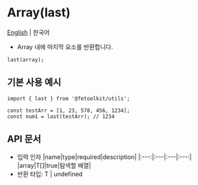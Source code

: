 # Array(last)

[English](./last.md) | 한국어

- Array 내에 마지막 요소를 반환합니다.

```tsx
last(array);
```

## 기본 사용 예시

```tsx
import { last } from '@fetoolkit/utils';

const testArr = [1, 23, 578, 456, 1234];
const num1 = last(testArr); // 1234
```

## API 문서

- 입력 인자
  |name|type|required|description|
  |:---:|:---|:---|:---:|
  |array|T[]|true|탐색할 배열|
- 반환 타입: T | undefined

